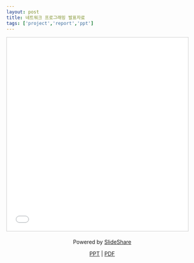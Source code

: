 ```yaml
---
layout: post
title: 네트워크 프로그래밍 발표자료
tags: ['project','report','ppt']
---
```


<a class="gitribbon" href="//github.com/lastone9182/NetworkProgramming/tree/master/Hedgewars_Network_ver"></a>

<!--
<iframe src="http://www.slideshare.net/Jongwon_/slideshelf" width="490px" height="470px" frameborder="0" marginwidth="0" marginheight="0" scrolling="no" style="border:none;" allowfullscreen webkitallowfullscreen mozallowfullscreen></iframe>
-->

<iframe src="//www.slideshare.net/slideshow/embed_code/key/mE3r2Omlqu94NN" width="477" height="510" frameborder="0" marginwidth="0" marginheight="0" scrolling="no" style="border:1px solid #CCC; border-width:1px; margin-bottom:5px; max-width: 100%;" allowfullscreen> </iframe>


<div style="margin-bottom:5px; text-align:center;"><p>Powered by <a href="//www.slideshare.net/Jongwon_/network-programming-report-56830712" title="Network programming report" target="_blank">SlideShare</a></p>

<p>
<a href="//notes.jongwony.com/reveal.js/network.html">PPT</a> |
<a href="/file/Network_Programming_Report.pdf" download>PDF</a>
</p>

</div>
